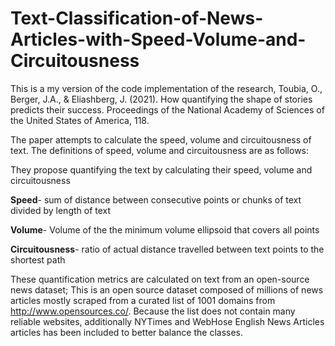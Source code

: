 # Text-Classification-of-News-Articles-with-Speed-Volume-and-Circuitousness


This is a my version of the code implementation of the research, Toubia, O., Berger, J.A., & Eliashberg, J. (2021). How quantifying the shape of stories predicts their success. Proceedings of the National Academy of Sciences of the United States of America, 118.

The paper attempts to calculate the speed, volume and circuitousness of text. The definitions of speed, volume and circuitousness are as follows:

They propose quantifying the text by calculating their speed, volume and circuitousness

**Speed**- sum of distance between consecutive points or chunks of text divided by length of text

**Volume**- Volume of the the minimum volume ellipsoid that covers all points

**Circuitousness**- ratio of actual distance travelled between text points to the shortest path

These quantification metrics are calculated on text from an open-source news dataset; This is an open source dataset composed of millions of news articles mostly scraped from a curated list of 1001 domains from http://www.opensources.co/. Because the list does not contain many reliable websites, additionally NYTimes and WebHose English News Articles articles has been included to better balance the classes.

